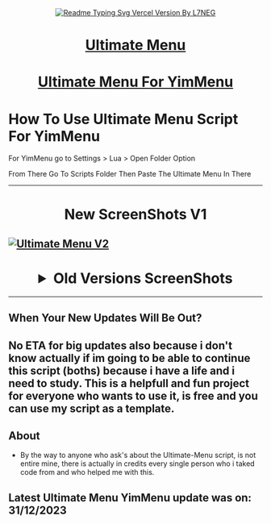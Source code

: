 <div align="center">
  <a href="https://ghrmt.vercel.app"><img src="https://readme-typing-svg.vercel.app/?lines=Ultimate+Menu+Script;Most+Useful+Script;Written+By+L7NEG&font=Fira%20Code&size=31&center=true&width=380&height=50&duration=4000&pause=1000" alt="Readme Typing Svg Vercel Version By L7NEG"></a>
</div>

<div align="center">
  <h1><a href="https://www.unknowncheats.me/forum/grand-theft-auto-v/565688-ultimate-menu-script.html">Ultimate Menu</a></h1>
</div>

<div align="center">
  <h1><a href="https://www.unknowncheats.me/forum/grand-theft-auto-v/597103-ultimate-menu-yimmenu.html">Ultimate Menu For YimMenu</a></h1>
</div>


# How To Use Ultimate Menu Script For YimMenu

For YimMenu go to Settings > Lua > Open Folder Option 

From There Go To Scripts Folder Then Paste The Ultimate Menu In There

--------------------------------------------------------------------------------------------------
<div align="center">
  <h1> New ScreenShots V1</h1>
</div>

[![Ultimate Menu V2](https://i.imgur.com/qiirrLU.png)](https://i.imgur.com/qiirrLU.png)
--------------------------------------------------------------------------------------------------
<div align="center"> <h1> <details>
  <summary>Old Versions ScreenShots</summary>
  
[![Ultimate Menu V1](https://i.imgur.com/yzmTkt2.png)](https://i.imgur.com/yzmTkt2.png)
</details> </h1> </div>

--------------------------------------------------------------------------------------------------
## When Your New Updates Will Be Out?
No ETA for big updates also because i don't know actually if im going to be able to continue this script (boths) because i have a life and i need to study. This is a helpfull and fun project for everyone who wants to use it, is free and you can use my script as a template.
--------------------------------------------------------------------------------------------------
## About
-  By the way to anyone who ask's about the Ultimate-Menu script, is not entire mine, there is actually in credits every single person who i taked code from and who helped me with this.
## Latest Ultimate Menu YimMenu update was on: 31/12/2023
